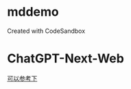 # mddemo
Created with CodeSandbox
# ChatGPT-Next-Web
[可以参考下](https://github.com/Yidadaa/ChatGPT-Next-Web/blob/ba67f13ad518134ec70c41dacad9e8a2d8c5188b/app/components/markdown.tsx#L5)
